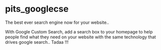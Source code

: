 # pits_googlecse

The best ever search engine now for your website..

With Google Custom Search, add a search box to your homepage to help people find what they need on your website with the same technology that drives google search.. Tadaa !!!
